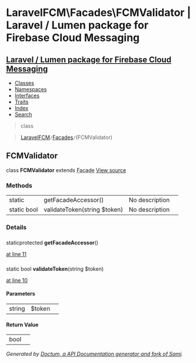 # LaravelFCM\Facades\FCMValidator | Laravel / Lumen package for Firebase Cloud Messaging    

## [Laravel / Lumen package for Firebase Cloud Messaging](../../index.md)

- [Classes](../../classes.md)
- [Namespaces](../../namespaces.md)
- [Interfaces](../../interfaces.md)
- [Traits](../../traits.md)
- [Index](../../doc-index.md)
- [Search](../../search.md)

>class

>    [LaravelFCM](../../LaravelFCM.md)` / `[Facades](../../LaravelFCM/Facades.md)` / `(FCMValidator)
## FCMValidator

class **FCMValidator**        extends <abbr title="Illuminate\Support\Facades\Facade">Facade</abbr> [View source](https://github.com/code-lts/Laravel-FCM/blob/main/src/Facades/FCMValidator.php)






### Methods

|   |   |   |   |
|---|---|---|---|
|static&nbsp;|<a name="#method_getFacadeAccessor"></a>getFacadeAccessor()|No description||
|static&nbsp;bool|<a name="#method_validateToken"></a>validateToken(string $token)|No description||


### Details
<a name id="method_getFacadeAccessor"></a>

### 
staticprotected  **getFacadeAccessor**()

[at line 11](https://github.com/code-lts/Laravel-FCM/blob/main/src/Facades/FCMValidator.php#L11)


<a name id="method_validateToken"></a>

### 
static bool **validateToken**(string $token)

[at line 10](https://github.com/code-lts/Laravel-FCM/blob/main/src/Facades/FCMValidator.php#L10)



#### Parameters

|   |   |   |
|---|---|---|
|string|$token|

#### Return Value

|   |   |
|---|---|
|bool|

_Generated by [Doctum, a API Documentation generator and fork of Sami](https://github.com/code-lts/doctum)._